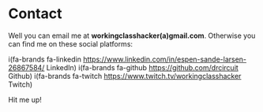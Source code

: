 # Contact

Well you can email me at **workingclasshacker(a)gmail.com**.
Otherwise you can find me on these social platforms:

i(fa-brands fa-linkedin https://www.linkedin.com/in/espen-sande-larsen-26867584/ LinkedIn) i(fa-brands fa-github https://github.com/drcircuit Github) i(fa-brands fa-twitch https://www.twitch.tv/workingclasshacker Twitch) 


Hit me up!


